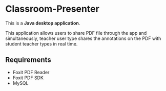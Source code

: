 # Classroom-Presenter

This is a __Java desktop application__.

This application allows users to share PDF file through the app and simultaneously, teacher user type shares the annotations on the PDF with student teacher types in real time.

## Requirements
- Foxit PDF Reader
- Foxit PDF SDK
- MySQL
